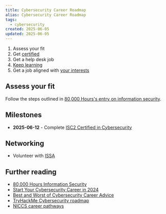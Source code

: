 ```yaml
---
title: Cybersecurity Career Roadmap
alias: Cybersecurity Career Roadmap
tags:
  - cybersecurity
created: 2025-06-05
updated: 2025-06-05
---
```


1. Assess your fit
2. Get [certified](notes/cybersecurity-certifications.md)
3. Get a help desk job
4. [Keep learning ](notes/cybersecurity-degree-programs.md)
5. Get a job aligned with [your interests](notes/cybersecurity-roles.md)

## Assess your fit

Follow the steps outlined in [80,000 Hours's entry on information security](https://80000hours.org/career-reviews/information-security/#how-to-assess-your-fit-in-advance).

## Milestones

- **2025-06-12** - Complete [ISC2 Certified in Cybersecurity](notes/assets/isc2-certificate-certified-in-cybersecurity.pdf)

## Networking

- Volunteer with [ISSA](https://www.denverissa.org/about)

## Further reading

- [80,000 Hours Information Security](https://80000hours.org/career-reviews/information-security/#what-does-working-in-high-impact-information-security-roles-actually-look-like)
- [Start Your Cybersecurity Career in 2024](https://youtu.be/RL7Oni8JxgQ?si=4XBgHMrI3UVDr_Tt)
- [Best and Worst of Cybersecurity Career Advice](https://youtu.be/0YcWNqIKg50?si=PZPlhaKitBPXDW4Q)
- [TryHackMe Cybersecurity roadmap](https://tryhackme.com/hacktivities)
- [NICCS career pathways](https://niccs.cisa.gov/tools/cyber-career-pathways-tool)
